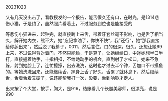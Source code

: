 20231023

又有几天没出击了，看教授发的一个报告，能舌很久还有口，在时光，是1314悲伤小猫，于是约了，虽然照片看着土，不过服务到位也是能接受的

等悲伤小猫进来，起钟完，就直接跨上来舌，带着牙套丝毫不影响，也是舌了相当久，解开她内衣，熊不大，她”忘记拿油了，你快不快“，我”还行“，她”那我直接给你舔出来“，然后脱了我裤子，0011，然后含住，口的很深，很久，还想让她69上来，不过说得背对着门，不然只能舔，于是算了，让她继续口，中途她想半口半打，直接握着她手，十指相扣，不给她动手的机会，直到射了才松口，她来不急躲，射到她脸上了，连忙擦擦，出去洗洗，这时也才过去半个钟，舌加口不带摸鱼的。等她洗洗回来，还能继续舌，趴身上舌了好久，舌累了就休息下，然后继续舌，舌着舌着又硬了，说还能帮我打一次，没要，舌到响铃才走人。

出来按了个大堂，按手，胸大，是916，结账看几个长腿美容师，很漂亮，说是990